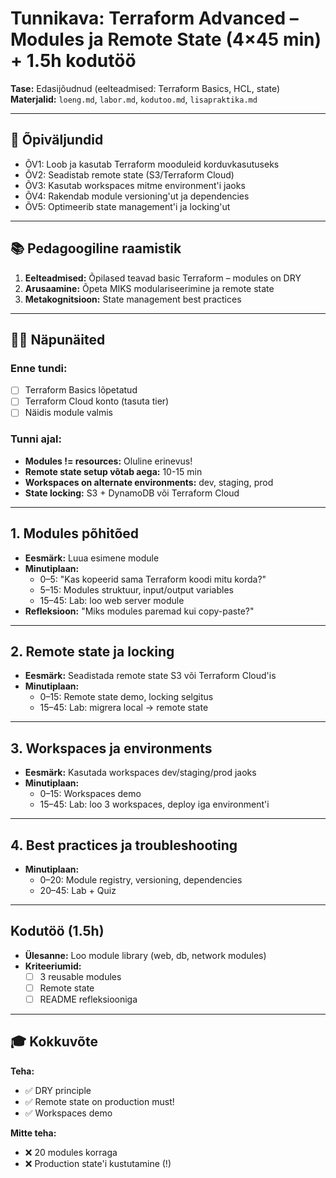 # Tunnikava: Terraform Advanced – Modules ja Remote State (4×45 min) + 1.5h kodutöö

**Tase:** Edasijõudnud (eelteadmised: Terraform Basics, HCL, state)  
**Materjalid:** `loeng.md`, `labor.md`, `kodutoo.md`, `lisapraktika.md`

---

## 🎯 Õpiväljundid
- ÕV1: Loob ja kasutab Terraform mooduleid korduvkasutuseks
- ÕV2: Seadistab remote state (S3/Terraform Cloud)
- ÕV3: Kasutab workspaces mitme environment'i jaoks
- ÕV4: Rakendab module versioning'ut ja dependencies
- ÕV5: Optimeerib state management'i ja locking'ut

---

## 📚 Pedagoogiline raamistik

1. **Eelteadmised:** Õpilased teavad basic Terraform – modules on DRY
2. **Arusaamine:** Õpeta MIKS modulariseerimine ja remote state
3. **Metakognitsioon:** State management best practices

---

## 👨‍🏫 Näpunäited

### Enne tundi:
- [ ] Terraform Basics lõpetatud
- [ ] Terraform Cloud konto (tasuta tier)
- [ ] Näidis module valmis

### Tunni ajal:
- **Modules != resources:** Oluline erinevus!
- **Remote state setup võtab aega:** 10-15 min
- **Workspaces on alternate environments:** dev, staging, prod
- **State locking:** S3 + DynamoDB või Terraform Cloud

---

## 1. Modules põhitõed

- **Eesmärk:** Luua esimene module
- **Minutiplaan:**
  - 0–5: "Kas kopeerid sama Terraform koodi mitu korda?"
  - 5–15: Modules struktuur, input/output variables
  - 15–45: Lab: loo web server module
- **Refleksioon:** "Miks modules paremad kui copy-paste?"

---

## 2. Remote state ja locking

- **Eesmärk:** Seadistada remote state S3 või Terraform Cloud'is
- **Minutiplaan:**
  - 0–15: Remote state demo, locking selgitus
  - 15–45: Lab: migrera local → remote state

---

## 3. Workspaces ja environments

- **Eesmärk:** Kasutada workspaces dev/staging/prod jaoks
- **Minutiplaan:**
  - 0–15: Workspaces demo
  - 15–45: Lab: loo 3 workspaces, deploy iga environment'i

---

## 4. Best practices ja troubleshooting

- **Minutiplaan:**
  - 0–20: Module registry, versioning, dependencies
  - 20–45: Lab + Quiz

---

## Kodutöö (1.5h)

- **Ülesanne:** Loo module library (web, db, network modules)
- **Kriteeriumid:**
  - [ ] 3 reusable modules
  - [ ] Remote state
  - [ ] README refleksiooniga

---

## 🎓 Kokkuvõte

**Teha:**
- ✅ DRY principle
- ✅ Remote state on production must!
- ✅ Workspaces demo

**Mitte teha:**
- ❌ 20 modules korraga
- ❌ Production state'i kustutamine (!)

